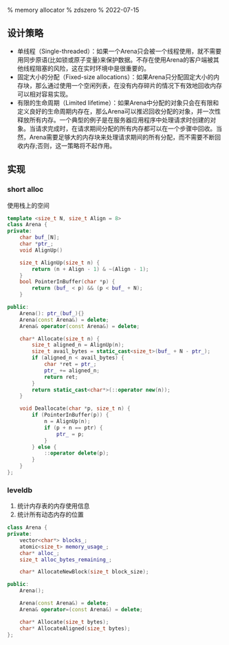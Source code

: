 % memory allocator
% zdszero
% 2022-07-15

## 设计策略

- 单线程（Single-threaded）：如果一个Arena只会被一个线程使用，就不需要用同步原语(比如锁或原子变量)来保护数据。不存在使用Arena的客户端被其他线程阻塞的风险，这在实时环境中是很重要的。
- 固定大小的分配（Fixed-size allocations）：如果Arena只分配固定大小的内存块，那么通过使用一个空闲列表，在没有内存碎片的情况下有效地回收内存可以相对容易实现。
- 有限的生命周期（Limited lifetime）：如果Arena中分配的对象只会在有限和定义良好的生命周期内存在，那么Arena可以推迟回收分配的对象，并一次性释放所有内存。一个典型的例子是在服务器应用程序中处理请求时创建的对象。当请求完成时，在请求期间分配的所有内存都可以在一个步骤中回收。当然，Arena需要足够大的内存块来处理请求期间的所有分配，而不需要不断回收内存;否则，这一策略将不起作用。

## 实现

### short alloc

使用栈上的空间

```cpp
template <size_t N, size_t Align = 8>
class Arena {
private:
    char buf_[N];
    char *ptr_;
    void AlignUp()

    size_t AlignUp(size_t n) {
        return (n + Align - 1) & ~(Align - 1);
    }
    bool PointerInBuffer(char *p) {
        return (buf_ < p) && (p < buf_ + N);
    }

public:
    Arena(): ptr_(buf_){}
    Arena(const Arena&) = delete;
    Arena& operator(const Arena&) = delete;

    char* Allocate(size_t n) {
        size_t aligned_n = AlignUp(n);
        size_t avail_bytes = static_cast<size_t>(buf_ + N - ptr_);
        if (aligned_n < avail_bytes) {
            char *ret = ptr_;
            ptr_ += aligned_n;
            return ret;
        }
        return static_cast<char*>(::operator new(n));
    }

    void Deallocate(char *p, size_t n) {
        if (PointerInBuffer(p)) {
            n = AlignUp(n);
            if (p + n == ptr) {
                ptr_ = p;
            }
        } else {
            ::operator delete(p);
        }
    }
};
```

### leveldb

1. 统计内存表的内存使用信息
2. 统计所有动态内存的位置

```cpp
class Arena {
private:
    vector<char*> blocks_;
    atomic<size_t> memory_usage_;
    char* alloc_;
    size_t alloc_bytes_remaining_;

    char* AllocateNewBlock(size_t block_size);

public:
    Arena();

    Arena(const Arena&) = delete;
    Arena& operator=(const Arena&) = delete;

    char* Allocate(size_t bytes);
    char* AllocateAligned(size_t bytes);
};
```
